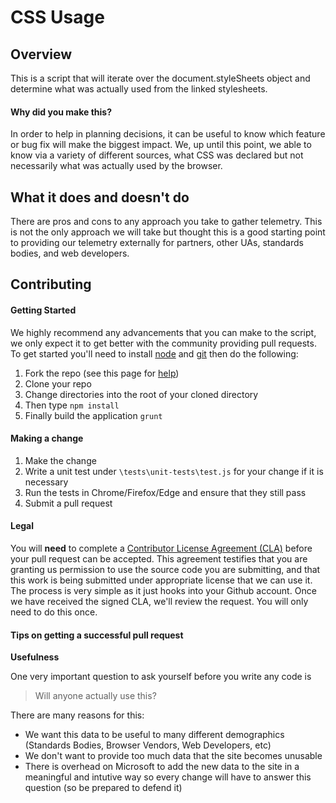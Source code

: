 CSS Usage
=========

Overview
--------

This is a script that will iterate over the document.styleSheets object and determine what was actually used from the linked stylesheets.

#### Why did you make this?

In order to help in planning decisions, it can be useful to know which feature or bug fix will make the biggest impact.
We, up until this point, we able to know
via a variety of different sources, what CSS was declared but not necessarily what was actually used by the browser.

What it does and doesn't do
---------------------------

There are pros and cons to any approach you take to gather telemetry.
This is not the only approach we will take but thought this is a good starting point to providing our telemetry externally
for partners, other UAs, standards bodies, and web developers.

Contributing
------------

#### Getting Started

We highly recommend any advancements that you can make to the script, we only expect it to get better with the community providing pull requests.
To get started you'll need to install [node](https://nodejs.org/) and [git](http://www.git-scm.com/) then do the following:

1. Fork the repo (see this page for [help](https://help.github.com/articles/fork-a-repo/))
2. Clone your repo
3. Change directories into the root of your cloned directory
4. Then type `npm install`
5. Finally build the application `grunt`

#### Making a change

1. Make the change
2. Write a unit test under `\tests\unit-tests\test.js` for your change if it is necessary
3. Run the tests in Chrome/Firefox/Edge and ensure that they still pass
4. Submit a pull request

#### Legal

You will **need** to complete a [Contributor License Agreement (CLA)](https://cla.microsoft.com) before your pull request can be accepted. This agreement testifies that you are granting us permission to use the source code you are submitting, and that this work is being submitted under appropriate license that we can use it. The process is very simple as it just hooks into your Github account. Once we have received the signed CLA, we'll review the request. You will only need to do this once.

#### Tips on getting a successful pull request

**Usefulness**

One very important question to ask yourself before you write any code is
> Will anyone actually use this?

There are many reasons for this:
  * We want this data to be useful to many different demographics (Standards Bodies, Browser Vendors, Web Developers, etc)
  * We don't want to provide too much data that the site becomes unusable
  * There is overhead on Microsoft to add the new data to the site in a meaningful and intutive way so every change will have to answer this question (so be prepared to defend it)
